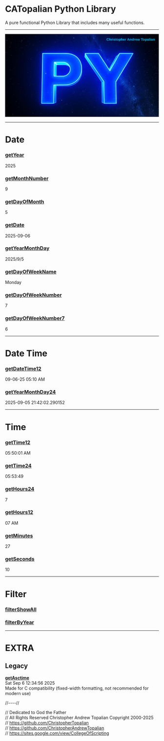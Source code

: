 # CATopalian Python Library
A pure functional Python Library that includes many useful functions.

---

![py001](src/media/textures/bg/py001.png)

---

# **Date**

### [**getYear**](src/py/date/getYear.py)  
2025

### [**getMonthNumber**](src/py/date/getMonthNumber.py)  
9

### [**getDayOfMonth**](src/py/date/getDayOfMonth.py)  
5

### [**getDate**](src/py/date/getDate.py)  
2025-09-06

### [**getYearMonthDay**](src/py/date/getYearMonthDay.py)  
2025/9/5

### [**getDayOfWeekName**](src/py/date/getDayOfWeekName.py)  
Monday

### [**getDayOfWeekNumber**](src/py/date/getDayOfWeekNumber.py)  
7

### [**getDayOfWeekNumber7**](src/py/date/getDayOfWeekNumber7.py)  
6

---

# **Date Time**

### [**getDateTime12**](src/py/date_time/getDateTime12.py)  
09-06-25 05:10 AM

### [**getYearMonthDay24**](src/py/date_time/getYearMonthDay24.py)  
2025-09-05 21:42:02.290152

---

# Time

### [**getTime12**](src/py/time/getTime12.py)  
05:50:01 AM  

### [**getTime24**](src/py/time/getTime24.py)  
05:53:49  

### [**getHours24**](src/py/time/getHours24.py)  
7 

### [**getHours12**](src/py/time/getHours12.py)  
07 AM

### [**getMinutes**](src/py/time/getMinutes.py)  
27

### [**getSeconds**](src/py/time/getSeconds.py)  
10

---

# Filter
### [**filterShowAll**](src/py/filter/filterShowAll.py)  

### [**filterByYear**](src/py/filter/filterByYear.py)  

---

# EXTRA

## Legacy

[**getAsctime**](src/py/legacy/getAsctime.py)  
Sat Sep  6 12:34:56 2025  
Made for C compatibility (fixed-width formatting, not recommended for modern use)  

//----//

// Dedicated to God the Father  
// All Rights Reserved Christopher Andrew Topalian Copyright 2000-2025  
// https://github.com/ChristopherTopalian  
// https://github.com/ChristopherAndrewTopalian  
// https://sites.google.com/view/CollegeOfScripting

